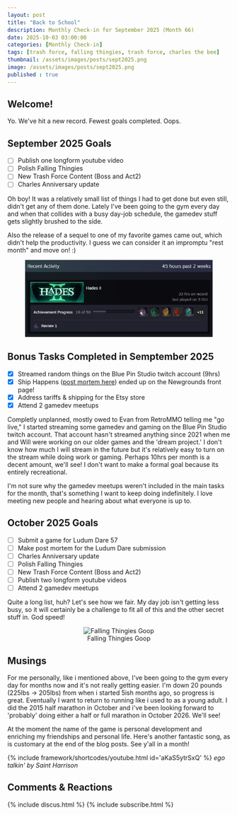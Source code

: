 ```yaml
---
layout: post
title: "Back to School"
description: Monthly Check-in for September 2025 (Month 66)
date: 2025-10-03 03:00:00
categories: [Monthly Check-in]
tags: [trash force, falling thingies, trash force, charles the bee]
thumbnail: /assets/images/posts/sept2025.png
image: /assets/images/posts/sept2025.png
published : true
---
```


## Welcome!
Yo. We've hit a new record. Fewest goals completed. Oops.


## September 2025 Goals 
  - [ ] Publish one longform youtube video 
  - [ ] Polish Falling Thingies 
  - [ ] New Trash Force Content (Boss and Act2)
  - [ ] Charles Anniversary update

Oh boy! It was a relatively small list of things I had to get done but even still, didn't get any of them done. Lately I've been going to the gym every day and when that collides with a busy day-job schedule, the gamedev stuff gets slightly brushed to the side. 

Also the release of a sequel to one of my favorite games came out, which didn't help the productivity. I guess we can consider it an impromptu "rest month" and move on! :)


<figure style="text-align: center;">
<img src="/assets/images/posts/hades2.png" alt="Hades 2 Gameplay Card">
</figure>   


## Bonus Tasks Completed in Semptember 2025
  - [x] Streamed random things on the Blue Pin Studio twitch account (9hrs)
  - [x] Ship Happens ([post mortem here](/blog/2025-08-25-Ship-Happens-Post-Mortem/)) ended up on the Newgrounds front page!
  - [x] Address tariffs & shipping for the Etsy store
  - [x] Attend 2 gamedev meetups

Completly unplanned, mostly owed to Evan from RetroMMO telling me "go live," I started streaming some gamedev and gaming on the Blue Pin Studio twitch account. That account hasn't streamed anything since 2021 when me and Will were working on our older games and the 'dream project.' I don't know how much I will stream in the future but it's relatively easy to turn on the stream while doing work or gaming. Perhaps 10hrs per month is a decent amount, we'll see! I don't want to make a formal goal because its entirely recreational.

I'm not sure why the gamedev meetups weren't included in the main tasks for the month, that's something I want to keep doing indefinitely. I love meeting new people and hearing about what everyone is up to.


## October 2025 Goals 
  - [ ] Submit a game for Ludum Dare 57
  - [ ] Make post mortem for the Ludum Dare submission
  - [ ] Charles Anniversary update
  - [ ] Polish Falling Thingies 
  - [ ] New Trash Force Content (Boss and Act2)
  - [ ] Publish two longform youtube videos
  - [ ] Attend 2 gamedev meetups

Quite a long list, huh? Let's see how we fair. My day job isn't getting less busy, so it will certainly be a challenge to fit all of this and the other secret stuff in. God speed!

<figure style="text-align: center;">
<img src="/assets/images/posts/goop.gif" alt="Falling Thingies Goop">
<figcaption>Falling Thingies Goop</figcaption>
</figure>   

## Musings
For me personally, like i mentioned above, I've been going to the gym every day for months now and it's not really getting easier. I'm down 20 pounds (225lbs -> 205lbs) from when i started 5ish months ago, so progress is great. Eventually I want to return to running like i used to as a young adult. I did the 2015 half marathon in October and i've been looking forward to 'probably' doing either a half or full marathon in October 2026. We'll see! 

At the moment the name of the game is personal development and enriching my friendships and personal life. Here's another fantastic song, as is customary at the end of the blog posts. See y'all in a month!

{% include framework/shortcodes/youtube.html id='aKaS5ytrSxQ' %}
_ego talkin' by Saint Harrison_

## Comments & Reactions

{% include discus.html %}
{% include subscribe.html %}